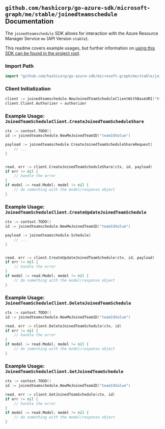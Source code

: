 
## `github.com/hashicorp/go-azure-sdk/microsoft-graph/me/stable/joinedteamschedule` Documentation

The `joinedteamschedule` SDK allows for interaction with the Azure Resource Manager Service `me` (API Version `stable`).

This readme covers example usages, but further information on [using this SDK can be found in the project root](https://github.com/hashicorp/go-azure-sdk/tree/main/docs).

### Import Path

```go
import "github.com/hashicorp/go-azure-sdk/microsoft-graph/me/stable/joinedteamschedule"
```


### Client Initialization

```go
client := joinedteamschedule.NewJoinedTeamScheduleClientWithBaseURI("https://management.azure.com")
client.Client.Authorizer = authorizer
```


### Example Usage: `JoinedTeamScheduleClient.CreateJoinedTeamScheduleShare`

```go
ctx := context.TODO()
id := joinedteamschedule.NewMeJoinedTeamID("teamIdValue")

payload := joinedteamschedule.CreateJoinedTeamScheduleShareRequest{
	// ...
}


read, err := client.CreateJoinedTeamScheduleShare(ctx, id, payload)
if err != nil {
	// handle the error
}
if model := read.Model; model != nil {
	// do something with the model/response object
}
```


### Example Usage: `JoinedTeamScheduleClient.CreateUpdateJoinedTeamSchedule`

```go
ctx := context.TODO()
id := joinedteamschedule.NewMeJoinedTeamID("teamIdValue")

payload := joinedteamschedule.Schedule{
	// ...
}


read, err := client.CreateUpdateJoinedTeamSchedule(ctx, id, payload)
if err != nil {
	// handle the error
}
if model := read.Model; model != nil {
	// do something with the model/response object
}
```


### Example Usage: `JoinedTeamScheduleClient.DeleteJoinedTeamSchedule`

```go
ctx := context.TODO()
id := joinedteamschedule.NewMeJoinedTeamID("teamIdValue")

read, err := client.DeleteJoinedTeamSchedule(ctx, id)
if err != nil {
	// handle the error
}
if model := read.Model; model != nil {
	// do something with the model/response object
}
```


### Example Usage: `JoinedTeamScheduleClient.GetJoinedTeamSchedule`

```go
ctx := context.TODO()
id := joinedteamschedule.NewMeJoinedTeamID("teamIdValue")

read, err := client.GetJoinedTeamSchedule(ctx, id)
if err != nil {
	// handle the error
}
if model := read.Model; model != nil {
	// do something with the model/response object
}
```
